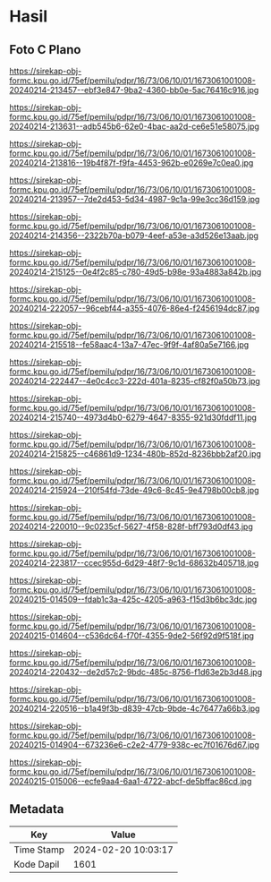 # Hasil

## Foto C Plano

https://sirekap-obj-formc.kpu.go.id/75ef/pemilu/pdpr/16/73/06/10/01/1673061001008-20240214-213457--ebf3e847-9ba2-4360-bb0e-5ac76416c916.jpg

https://sirekap-obj-formc.kpu.go.id/75ef/pemilu/pdpr/16/73/06/10/01/1673061001008-20240214-213631--adb545b6-62e0-4bac-aa2d-ce6e51e58075.jpg

https://sirekap-obj-formc.kpu.go.id/75ef/pemilu/pdpr/16/73/06/10/01/1673061001008-20240214-213816--19b4f87f-f9fa-4453-962b-e0269e7c0ea0.jpg

https://sirekap-obj-formc.kpu.go.id/75ef/pemilu/pdpr/16/73/06/10/01/1673061001008-20240214-213957--7de2d453-5d34-4987-9c1a-99e3cc36d159.jpg

https://sirekap-obj-formc.kpu.go.id/75ef/pemilu/pdpr/16/73/06/10/01/1673061001008-20240214-214356--2322b70a-b079-4eef-a53e-a3d526e13aab.jpg

https://sirekap-obj-formc.kpu.go.id/75ef/pemilu/pdpr/16/73/06/10/01/1673061001008-20240214-215125--0e4f2c85-c780-49d5-b98e-93a4883a842b.jpg

https://sirekap-obj-formc.kpu.go.id/75ef/pemilu/pdpr/16/73/06/10/01/1673061001008-20240214-222057--96cebf44-a355-4076-86e4-f2456194dc87.jpg

https://sirekap-obj-formc.kpu.go.id/75ef/pemilu/pdpr/16/73/06/10/01/1673061001008-20240214-215518--fe58aac4-13a7-47ec-9f9f-4af80a5e7166.jpg

https://sirekap-obj-formc.kpu.go.id/75ef/pemilu/pdpr/16/73/06/10/01/1673061001008-20240214-222447--4e0c4cc3-222d-401a-8235-cf82f0a50b73.jpg

https://sirekap-obj-formc.kpu.go.id/75ef/pemilu/pdpr/16/73/06/10/01/1673061001008-20240214-215740--4973d4b0-6279-4647-8355-921d30fddf11.jpg

https://sirekap-obj-formc.kpu.go.id/75ef/pemilu/pdpr/16/73/06/10/01/1673061001008-20240214-215825--c46861d9-1234-480b-852d-8236bbb2af20.jpg

https://sirekap-obj-formc.kpu.go.id/75ef/pemilu/pdpr/16/73/06/10/01/1673061001008-20240214-215924--210f54fd-73de-49c6-8c45-9e4798b00cb8.jpg

https://sirekap-obj-formc.kpu.go.id/75ef/pemilu/pdpr/16/73/06/10/01/1673061001008-20240214-220010--9c0235cf-5627-4f58-828f-bff793d0df43.jpg

https://sirekap-obj-formc.kpu.go.id/75ef/pemilu/pdpr/16/73/06/10/01/1673061001008-20240214-223817--ccec955d-6d29-48f7-9c1d-68632b405718.jpg

https://sirekap-obj-formc.kpu.go.id/75ef/pemilu/pdpr/16/73/06/10/01/1673061001008-20240215-014509--fdab1c3a-425c-4205-a963-f15d3b6bc3dc.jpg

https://sirekap-obj-formc.kpu.go.id/75ef/pemilu/pdpr/16/73/06/10/01/1673061001008-20240215-014604--c536dc64-f70f-4355-9de2-56f92d9f518f.jpg

https://sirekap-obj-formc.kpu.go.id/75ef/pemilu/pdpr/16/73/06/10/01/1673061001008-20240214-220432--de2d57c2-9bdc-485c-8756-f1d63e2b3d48.jpg

https://sirekap-obj-formc.kpu.go.id/75ef/pemilu/pdpr/16/73/06/10/01/1673061001008-20240214-220516--b1a49f3b-d839-47cb-9bde-4c76477a66b3.jpg

https://sirekap-obj-formc.kpu.go.id/75ef/pemilu/pdpr/16/73/06/10/01/1673061001008-20240215-014904--673236e6-c2e2-4779-938c-ec7f01676d67.jpg

https://sirekap-obj-formc.kpu.go.id/75ef/pemilu/pdpr/16/73/06/10/01/1673061001008-20240215-015006--ecfe9aa4-6aa1-4722-abcf-de5bffac86cd.jpg


## Metadata

| Key        | Value               |
| ---------- | ------------------- |
| Time Stamp | 2024-02-20 10:03:17 |
| Kode Dapil | 1601                |



